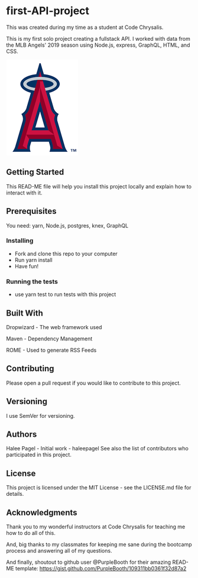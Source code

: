 # first-API-project

This was created during my time as a student at Code Chrysalis.

This is my first solo project creating a fullstack API. I worked with data from the MLB Angels' 2019 season using Node.js, express, GraphQL, HTML, and CSS.

![MLB LA Angels Logo](images/angelsLogo.png)

## Getting Started

This READ-ME file will help you install this project locally and explain how to interact with it.

## Prerequisites

You need: yarn, Node.js, postgres, knex, GraphQL

### Installing

- Fork and clone this repo to your computer
- Run yarn install
- Have fun!

### Running the tests

- use yarn test to run tests with this project

## Built With

Dropwizard - The web framework used

Maven - Dependency Management

ROME - Used to generate RSS Feeds

## Contributing

Please open a pull request if you would like to contribute to this project.

## Versioning

I use SemVer for versioning.

## Authors

Halee Pagel - Initial work - haleepagel
See also the list of contributors who participated in this project.

## License

This project is licensed under the MIT License - see the LICENSE.md file for details.

## Acknowledgments

Thank you to my wonderful instructors at Code Chrysalis for teaching me how to do all of this.

And, big thanks to my classmates for keeping me sane during the bootcamp process and answering all of my questions.

And finally, shoutout to github user @PurpleBooth for their amazing READ-ME template: <https://gist.github.com/PurpleBooth/109311bb0361f32d87a2>
